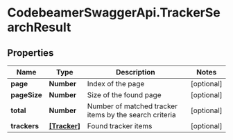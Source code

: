 # CodebeamerSwaggerApi.TrackerSearchResult

## Properties
Name | Type | Description | Notes
------------ | ------------- | ------------- | -------------
**page** | **Number** | Index of the page | [optional] 
**pageSize** | **Number** | Size of the found page | [optional] 
**total** | **Number** | Number of matched tracker items by the search criteria | [optional] 
**trackers** | [**[Tracker]**](Tracker.md) | Found tracker items | [optional] 
